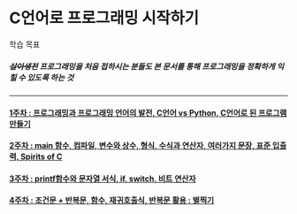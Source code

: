 # C언어로 프로그래밍 시작하기

학습 목표

##### ~~살아생전~~ 프로그래밍을 처음 접하시는 분들도 본 문서를 통해 프로그래밍을 정확하게 익힐 수 있도록 하는 것

##### 

---

#### [1주차 : 프로그래밍과 프로그래밍 언어의 발전, C언어 vs Python, C언어로 된 프로그램 만들기](/chapter1.md "Chapter 1")

#### [2주차 : main 함수, 컴파일, 변수와 상수, 형식, 수식과 연산자, 여러가지 문장, 표준 입출력, Spirits of C](/chapter2.md)

#### [3주차 : printf함수와 문자열 서식, if, switch, 비트 연산자](/chapter3.md "3주차")

#### [**4주차 : 조건문 + 반복문, 함수, 재귀호출식, 반복문 활용 : 별찍기**](/chapter4.md)

#### 



